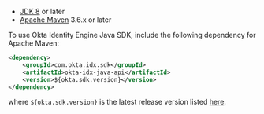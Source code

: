 * [JDK 8](https://www.oracle.com/java/technologies/javase/javase-jdk8-downloads.html) or later
* [Apache Maven](https://maven.apache.org/download.cgi) 3.6.x or later

To use Okta Identity Engine Java SDK, include the following dependency for Apache Maven:

``` xml
<dependency>
    <groupId>com.okta.idx.sdk</groupId>
    <artifactId>okta-idx-java-api</artifactId>
    <version>${okta.sdk.version}</version>
</dependency>
```

where `${okta.sdk.version}` is the latest release version listed [here](https://github.com/okta/okta-idx-java#release-status).
